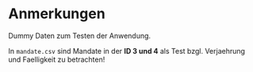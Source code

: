 # Anmerkungen

Dummy Daten zum Testen der Anwendung.

In `mandate.csv` sind Mandate in der __ID 
3 und 4__ als Test bzgl. Verjaehrung und Faelligkeit zu betrachten!
